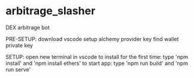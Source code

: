 # arbitrage_slasher
DEX arbitrage bot

PRE-SETUP:
download vscode
setup alchemy provider key
find wallet private key

SETUP:
open new terminal in vscode
to install for the first time: type 'npm install' and 'npm install ethers'
to start app: type 'npm run build' and 'npm run serve'
